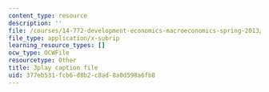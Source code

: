 ```yaml
---
content_type: resource
description: ''
file: /courses/14-772-development-economics-macroeconomics-spring-2013/377eb531fcb6d8b2c8ad8a0d598a6fb8_ONO1anWuNOk.srt
file_type: application/x-subrip
learning_resource_types: []
ocw_type: OCWFile
resourcetype: Other
title: 3play caption file
uid: 377eb531-fcb6-d8b2-c8ad-8a0d598a6fb8
---
```

